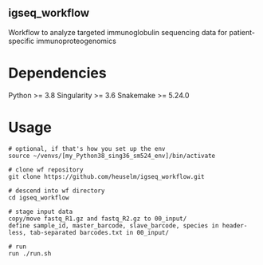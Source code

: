 ## igseq_workflow
Workflow to analyze targeted immunoglobulin sequencing data for patient-specific immunoproteogenomics

# Dependencies
Python >= 3.8
Singularity >= 3.6
Snakemake >= 5.24.0

# Usage
```
# optional, if that's how you set up the env
source ~/venvs/[my_Python38_sing36_sm524_env]/bin/activate

# clone wf repository
git clone https://github.com/heuselm/igseq_workflow.git

# descend into wf directory
cd igseq_workflow

# stage input data
copy/move fastq_R1.gz and fastq_R2.gz to 00_input/
define sample_id, master_barcode, slave_barcode, species in header-less, tab-separated barcodes.txt in 00_input/

# run
run ./run.sh
```
